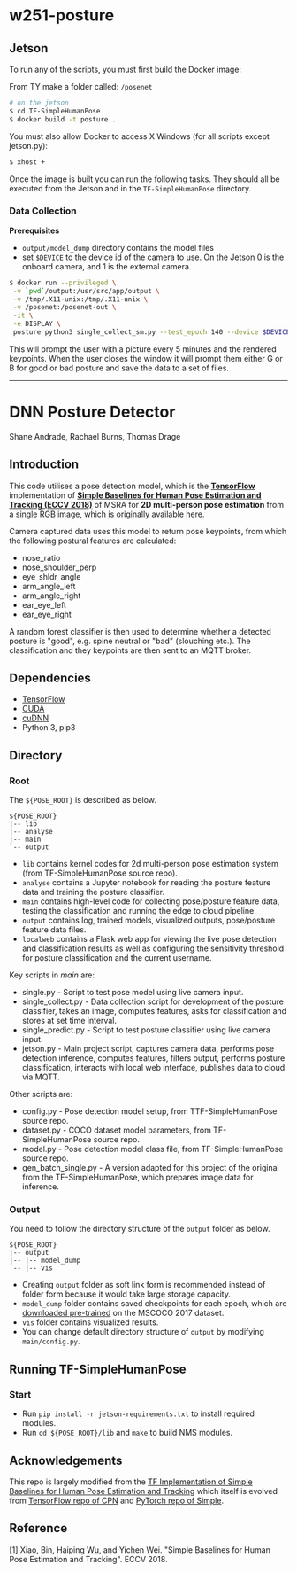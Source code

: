 # w251-posture

## Jetson

To run any of the scripts, you must first build the Docker image:

From TY
make a folder called: `/posenet`

```bash
# on the jetson
$ cd TF-SimpleHumanPose
$ docker build -t posture .
```

You must also allow Docker to access X Windows (for all scripts except jetson.py):
```bash
$ xhost +
```

Once the image is built you can run the following tasks. They should all be executed from the Jetson and in the `TF-SimpleHumanPose` directory.

### Data Collection

**Prerequisites**
* `output/model_dump` directory contains the model files
* set `$DEVICE` to the device id of the camera to use. On the Jetson 0 is the onboard camera, and 1 is the external camera.

```bash
$ docker run --privileged \
 -v `pwd`/output:/usr/src/app/output \
 -v /tmp/.X11-unix:/tmp/.X11-unix \
 -v /posenet:/posenet-out \
 -it \
 -e DISPLAY \
 posture python3 single_collect_sm.py --test_epoch 140 --device $DEVICE #Steph Edit
```

This will prompt the user with a picture every 5 minutes and the rendered keypoints. When the user closes the window it will prompt them either G or B for good or bad posture and save the data to a set of files.


------------------------------------------


# DNN Posture Detector

Shane Andrade, Rachael Burns, Thomas Drage

## Introduction

This code utilises a pose detection model, which is the **[TensorFlow](https://www.tensorflow.org)** implementation of **[Simple Baselines for Human Pose Estimation and Tracking (ECCV 2018)](https://arxiv.org/abs/1804.06208)** of MSRA for **2D multi-person pose estimation** from a single RGB image, which is originally available [here](https://github.com/mks0601/TF-SimpleHumanPose).

Camera captured data uses this model to return pose keypoints, from which the following postural features are calculated:

- nose_ratio	
- nose_shoulder_perp
- eye_shldr_angle	
- arm_angle_left	
- arm_angle_right	
- ear_eye_left	
- ear_eye_right

A random forest classifier is then used to determine whether a detected posture is "good", e.g. spine neutral or "bad" (slouching etc.). 
The classification and they keypoints are then sent to an MQTT broker.

## Dependencies
* [TensorFlow](https://www.tensorflow.org/)
* [CUDA](https://developer.nvidia.com/cuda-downloads)
* [cuDNN](https://developer.nvidia.com/cudnn)
* Python 3, pip3

## Directory

### Root
The `${POSE_ROOT}` is described as below.
```
${POSE_ROOT}
|-- lib
|-- analyse
|-- main
`-- output
```
* `lib` contains kernel codes for 2d multi-person pose estimation system (from TF-SimpleHumanPose source repo).
* `analyse` contains a Jupyter notebook for reading the posture feature data and training the posture classifier.
* `main` contains high-level code for collecting pose/posture feature data, testing the classification and running the edge to cloud pipeline.
* `output` contains log, trained models, visualized outputs, pose/posture feature data files.
* `localweb` contains a Flask web app for viewing the live pose detection and classification results as well as configuring the sensitivity threshold for posture classification and the current username.

Key scripts in *main* are:
- single.py - Script to test pose model using live camera input.
- single_collect.py - Data collection script for development of the posture classifier, takes an image, computes features, asks for classification and stores at set time interval.
- single_predict.py - Script to test posture classifier using live camera input.
- jetson.py - Main project script, captures camera data, performs pose detection inference, computes features, filters output, performs posture classification, interacts with local web interface, publishes data to cloud via MQTT.

Other scripts are:
- config.py - Pose detection model setup, from TTF-SimpleHumanPose source repo.
- dataset.py - COCO dataset model parameters, from TF-SimpleHumanPose source repo.
- model.py - Pose detection model class file, from TF-SimpleHumanPose source repo.
- gen_batch_single.py - A version adapted for this project of the original from the TF-SimpleHumanPose, which prepares image data for inference.

### Output
You need to follow the directory structure of the `output` folder as below.
```
${POSE_ROOT}
|-- output
|-- |-- model_dump
`-- |-- vis
```
* Creating `output` folder as soft link form is recommended instead of folder form because it would take large storage capacity.
* `model_dump` folder contains saved checkpoints for each epoch, which are [downloaded pre-trained](https://cv.snu.ac.kr/research/TF-SimpleHumanPose/COCO/model/256x192_resnet50_coco.zip) on the MSCOCO 2017 dataset.
* `vis` folder contains visualized results.
* You can change default directory structure of `output` by modifying `main/config.py`.

## Running TF-SimpleHumanPose
### Start
* Run `pip install -r jetson-requirements.txt` to install required modules.
* Run `cd ${POSE_ROOT}/lib` and `make` to build NMS modules.


## Acknowledgements
This repo is largely modified from the [TF Implementation of Simple Baselines for Human Pose Estimation and Tracking](https://github.com/mks0601/TF-SimpleHumanPose) which itself is evolved from [TensorFlow repo of CPN](https://github.com/chenyilun95/tf-cpn) and [PyTorch repo of Simple](https://github.com/Microsoft/human-pose-estimation.pytorch).

## Reference
[1] Xiao, Bin, Haiping Wu, and Yichen Wei. "Simple Baselines for Human Pose Estimation and Tracking". ECCV 2018.

